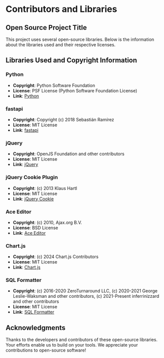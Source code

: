 # Contributors and Libraries

## Open Source Project Title
This project uses several open-source libraries. Below is the information about the libraries used and their respective licenses.

## Libraries Used and Copyright Information

### Python
- **Copyright**: Python Software Foundation
- **License**: PSF License (Python Software Foundation License)
- **Link**: [Python](https://www.python.org/)

### fastapi
- **Copyright**: Copyright (c) 2018 Sebastián Ramírez
- **License**: MIT License
- **Link**: [fastapi](https://fastapi.tiangolo.com/)

### jQuery
- **Copyright**: OpenJS Foundation and other contributors
- **License**: MIT License
- **Link**: [jQuery](https://jquery.com/)

### jQuery Cookie Plugin
- **Copyright**: (c) 2013 Klaus Hartl
- **License**: MIT License
- **Link**: [jQuery Cookie](https://github.com/carhartl/jquery-cookie)

### Ace Editor
- **Copyright**: (c) 2010, Ajax.org B.V.
- **License**: BSD License
- **Link**: [Ace Editor](https://ace.c9.io/)

### Chart.js
- **Copyright**: (c) 2024 Chart.js Contributors
- **License**: MIT License
- **Link**: [Chart.js](https://www.chartjs.org)

### SQL Formatter
- **Copyright**: (c) 2016-2020 ZeroTurnaround LLC, (c) 2020-2021 George Leslie-Waksman and other contributors, (c) 2021-Present inferrinizzard and other contributors
- **License**: MIT License
- **Link**: [SQL Formatter](https://github.com/sql-formatter-org/sql-formatter)

## Acknowledgments
Thanks to the developers and contributors of these open-source libraries. Your efforts enable us to build on your tools. We appreciate your contributions to open-source software!

